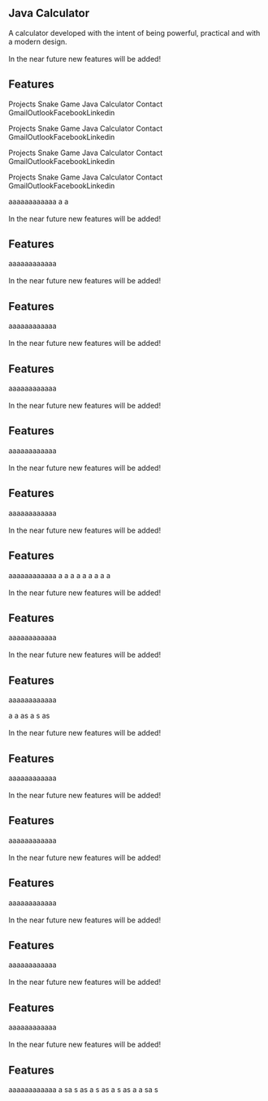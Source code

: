 <h2>Java Calculator</h2>

A calculator developed with the intent of being powerful, practical and with a modern design.
<br><br>
In the near future new features will be added!

<h2>Features</h2>

Projects
Snake Game
Java Calculator
Contact
GmailOutlookFacebookLinkedin

Projects
Snake Game
Java Calculator
Contact
GmailOutlookFacebookLinkedin

Projects
Snake Game
Java Calculator
Contact
GmailOutlookFacebookLinkedin

Projects
Snake Game
Java Calculator
Contact
GmailOutlookFacebookLinkedin


aaaaaaaaaaaa
a
a
<br><br>
In the near future new features will be added!

<h2>Features</h2>
aaaaaaaaaaaa<br><br>
In the near future new features will be added!

<h2>Features</h2>
aaaaaaaaaaaa<br><br>
In the near future new features will be added!

<h2>Features</h2>
aaaaaaaaaaaa<br><br>
In the near future new features will be added!

<h2>Features</h2>
aaaaaaaaaaaa<br><br>
In the near future new features will be added!

<h2>Features</h2>
aaaaaaaaaaaa<br><br>
In the near future new features will be added!

<h2>Features</h2>
aaaaaaaaaaaa
a
a
a
a
a
a
a
a
a<br><br>
In the near future new features will be added!

<h2>Features</h2>
aaaaaaaaaaaa<br><br>
In the near future new features will be added!

<h2>Features</h2>
aaaaaaaaaaaa

a
a
as
a
s
as
<br><br>
In the near future new features will be added!

<h2>Features</h2>
aaaaaaaaaaaa<br><br>
In the near future new features will be added!

<h2>Features</h2>
aaaaaaaaaaaa<br><br>
In the near future new features will be added!

<h2>Features</h2>
aaaaaaaaaaaa<br><br>
In the near future new features will be added!

<h2>Features</h2>
aaaaaaaaaaaa<br><br>
In the near future new features will be added!

<h2>Features</h2>
aaaaaaaaaaaa<br><br>
In the near future new features will be added!

<h2>Features</h2>
aaaaaaaaaaaa
a
sa
s
as
a
s
as
a
s
as
a
a
sa
s
